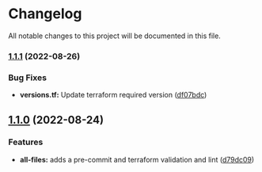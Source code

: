 # Changelog

All notable changes to this project will be documented in this file.

### [1.1.1](https://github.com/stuxcd/terraform-aws-eks/compare/v1.1.0...v1.1.1) (2022-08-26)


### Bug Fixes

* **versions.tf:** Update terraform required version ([df07bdc](https://github.com/stuxcd/terraform-aws-eks/commit/df07bdc7dc0ade59a1952e0051f8ae539a35874b))

## [1.1.0](https://github.com/stuxcd/terraform-aws-eks/compare/v1.0.0...v1.1.0) (2022-08-24)


### Features

* **all-files:** adds a pre-commit and terraform validation and lint ([d79dc09](https://github.com/stuxcd/terraform-aws-eks/commit/d79dc09f2bafcb22b9a462e5f9284a72eea8f853))
